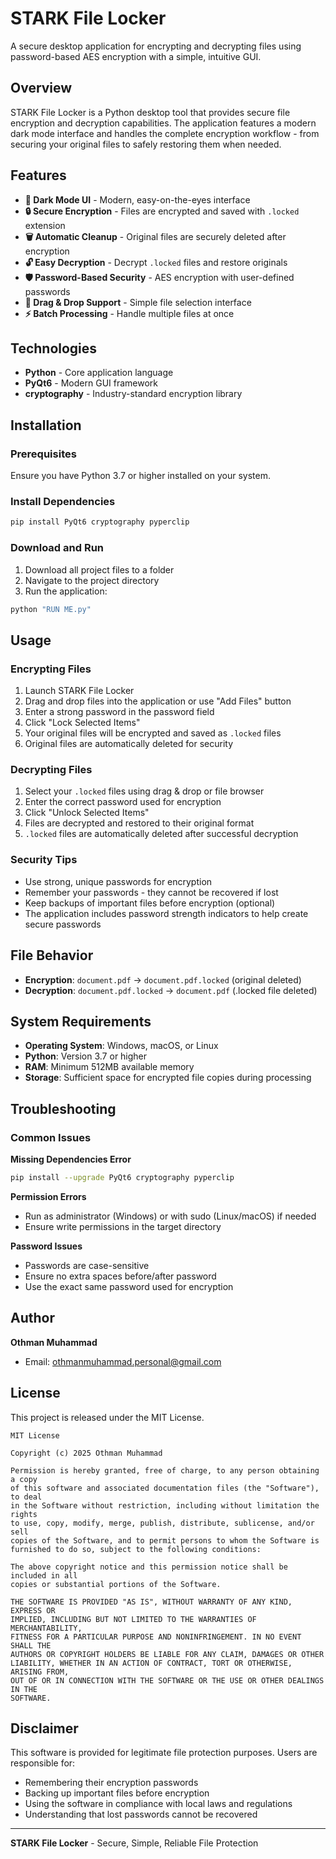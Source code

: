 # STARK File Locker

A secure desktop application for encrypting and decrypting files using password-based AES encryption with a simple, intuitive GUI.

## Overview

STARK File Locker is a Python desktop tool that provides secure file encryption and decryption capabilities. The application features a modern dark mode interface and handles the complete encryption workflow - from securing your original files to safely restoring them when needed.

## Features

- **🌙 Dark Mode UI** - Modern, easy-on-the-eyes interface
- **🔒 Secure Encryption** - Files are encrypted and saved with `.locked` extension
- **🗑️ Automatic Cleanup** - Original files are securely deleted after encryption
- **🔓 Easy Decryption** - Decrypt `.locked` files and restore originals
- **🛡️ Password-Based Security** - AES encryption with user-defined passwords
- **📁 Drag & Drop Support** - Simple file selection interface
- **⚡ Batch Processing** - Handle multiple files at once

## Technologies

- **Python** - Core application language
- **PyQt6** - Modern GUI framework
- **cryptography** - Industry-standard encryption library

## Installation

### Prerequisites

Ensure you have Python 3.7 or higher installed on your system.

### Install Dependencies

```bash
pip install PyQt6 cryptography pyperclip
```

### Download and Run

1. Download all project files to a folder
2. Navigate to the project directory
3. Run the application:

```bash
python "RUN ME.py"
```

## Usage

### Encrypting Files

1. Launch STARK File Locker
2. Drag and drop files into the application or use "Add Files" button
3. Enter a strong password in the password field
4. Click "Lock Selected Items"
5. Your original files will be encrypted and saved as `.locked` files
6. Original files are automatically deleted for security

### Decrypting Files

1. Select your `.locked` files using drag & drop or file browser
2. Enter the correct password used for encryption
3. Click "Unlock Selected Items"
4. Files are decrypted and restored to their original format
5. `.locked` files are automatically deleted after successful decryption

### Security Tips

- Use strong, unique passwords for encryption
- Remember your passwords - they cannot be recovered if lost
- Keep backups of important files before encryption (optional)
- The application includes password strength indicators to help create secure passwords

## File Behavior

- **Encryption**: `document.pdf` → `document.pdf.locked` (original deleted)
- **Decryption**: `document.pdf.locked` → `document.pdf` (.locked file deleted)

## System Requirements

- **Operating System**: Windows, macOS, or Linux
- **Python**: Version 3.7 or higher
- **RAM**: Minimum 512MB available memory
- **Storage**: Sufficient space for encrypted file copies during processing

## Troubleshooting

### Common Issues

**Missing Dependencies Error**
```bash
pip install --upgrade PyQt6 cryptography pyperclip
```

**Permission Errors**
- Run as administrator (Windows) or with sudo (Linux/macOS) if needed
- Ensure write permissions in the target directory

**Password Issues**
- Passwords are case-sensitive
- Ensure no extra spaces before/after password
- Use the exact same password used for encryption

## Author

**Othman Muhammad**
- Email: othmanmuhammad.personal@gmail.com

## License

This project is released under the MIT License.

```
MIT License

Copyright (c) 2025 Othman Muhammad

Permission is hereby granted, free of charge, to any person obtaining a copy
of this software and associated documentation files (the "Software"), to deal
in the Software without restriction, including without limitation the rights
to use, copy, modify, merge, publish, distribute, sublicense, and/or sell
copies of the Software, and to permit persons to whom the Software is
furnished to do so, subject to the following conditions:

The above copyright notice and this permission notice shall be included in all
copies or substantial portions of the Software.

THE SOFTWARE IS PROVIDED "AS IS", WITHOUT WARRANTY OF ANY KIND, EXPRESS OR
IMPLIED, INCLUDING BUT NOT LIMITED TO THE WARRANTIES OF MERCHANTABILITY,
FITNESS FOR A PARTICULAR PURPOSE AND NONINFRINGEMENT. IN NO EVENT SHALL THE
AUTHORS OR COPYRIGHT HOLDERS BE LIABLE FOR ANY CLAIM, DAMAGES OR OTHER
LIABILITY, WHETHER IN AN ACTION OF CONTRACT, TORT OR OTHERWISE, ARISING FROM,
OUT OF OR IN CONNECTION WITH THE SOFTWARE OR THE USE OR OTHER DEALINGS IN THE
SOFTWARE.
```

## Disclaimer

This software is provided for legitimate file protection purposes. Users are responsible for:
- Remembering their encryption passwords
- Backing up important files before encryption
- Using the software in compliance with local laws and regulations
- Understanding that lost passwords cannot be recovered

---

**STARK File Locker** - Secure, Simple, Reliable File Protection